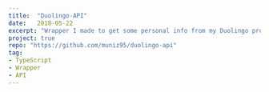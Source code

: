 ```yaml
---
title:  "Duolingo-API"
date:   2018-05-22
excerpt: "Wrapper I made to get some personal info from my Duolingo profile."
project: true
repo: "https://github.com/muniz95/duolingo-api"
tag:
- TypeScript
- Wrapper
- API
---
```

